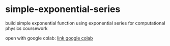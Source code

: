 # simple-exponential-series
build simple exponential function using exponential series for computational physics coursework

open with google colab: [link google colab](https://colab.research.google.com/github/faliqadlan/simple-exponential-series/blob/main/series.ipynb)